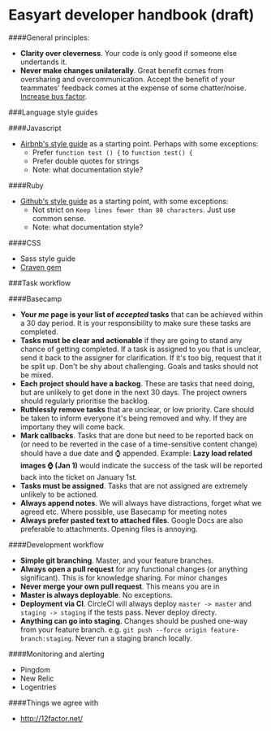 Easyart developer handbook (draft)
===========

####General principles:
* __Clarity over cleverness__. Your code is only good if someone else undertands it.
* __Never make changes unilaterally__. Great benefit comes from oversharing and overcommunication. Accept the benefit of your teammates' feedback comes at the expense of some chatter/noise. [Increase bus factor](http://en.wikipedia.org/wiki/Bus_factor).

###Language style guides
  
####Javascript
* [Airbnb's style guide](https://github.com/airbnb/javascript) as a starting point. Perhaps with some exceptions:
  * Prefer ``function test () {`` to ``function test() {``
  * Prefer double quotes for strings
  * Note: what documentation style?
  
####Ruby
* [Github's style guide](https://github.com/styleguide/ruby) as a starting point, with some exceptions:
  * Not strict on ``Keep lines fewer than 80 characters``. Just use common sense.
  * Note: what documentation style?
  
####CSS
* Sass style guide
* [Craven gem](https://github.com/easyart/craven)

###Task workflow

####Basecamp
* __Your _me_ page is your list of _accepted_ tasks__ that can be achieved within a 30 day period. It is your responsibility to make sure these tasks are completed.
* __Tasks must be clear and actionable__ if they are going to stand any chance of getting completed. If a task is assigned to you that is unclear, send it back to the assigner for clarification. If it's too big, request that it be split up. Don't be shy about challenging. Goals and tasks should not be mixed.
* __Each project should have a backog__. These are tasks that need doing, but are unlikely to get done in the next 30 days. The project owners should regularly prioritise the backlog.
* __Ruthlessly remove tasks__ that are unclear, or low priority. Care should be taken to inform everyone it's being removed and why. If they are importany they will come back.
* __Mark callbacks__. Tasks that are done but need to be reported back on (or need to be reverted in the case of a time-sensitive content change) should have a due date and :watch: appended. Example: **Lazy load related images :watch: (Jan 1)** would indicate the success of the task will be reported back into the ticket on January 1st.
* __Tasks must be assigned__. Tasks that are not assigned are extremely unlikely to be actioned.
* __Always append notes__. We will always have distractions, forget what we agreed etc. Where possible, use Basecamp for meeting notes
* __Always prefer pasted text to attached files__. Google Docs are also preferable to attachments. Opening files is annoying.

####Development workflow
* __Simple git branching__. Master, and your feature branches.
* __Always open a pull request__ for any functional changes (or anything significant). This is for knowledge sharing. For minor changes
* __Never merge your own pull request__. This means you are in 
* __Master is always deployable__. No exceptions.
* __Deployment via CI__. CircleCI will always deploy ``master -> master`` and ``staging -> staging`` if the tests pass. Never deploy directy.
* __Anything can go into staging__. Changes should be pushed one-way from your feature branch. e.g. ``git push --force origin feature-branch:staging``. Never run a staging branch locally.

####Monitoring and alerting
* Pingdom
* New Relic
* Logentries

####Things we agree with
* http://12factor.net/
